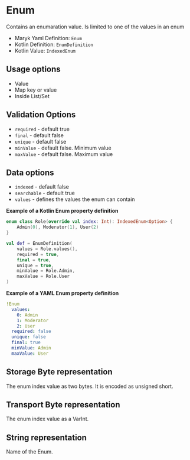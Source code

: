 # Enum
Contains an enumaration value. Is limited to one of the values in an enum

- Maryk Yaml Definition: `Enum`
- Kotlin Definition: `EnumDefinition`
- Kotlin Value: `IndexedEnum`

## Usage options
- Value
- Map key or value
- Inside List/Set

## Validation Options
- `required` - default true
- `final` - default false
- `unique` - default false
- `minValue` - default false. Minimum value
- `maxValue` - default false. Maximum value

## Data options
- `indexed` - default false
- `searchable` - default true
- `values` - defines the values the enum can contain

**Example of a Kotlin Enum property definition**
```kotlin
enum class Role(override val index: Int): IndexedEnum<Option> {
    Admin(0), Moderator(1), User(2)
}

val def = EnumDefinition(
    values = Role.values(),
    required = true,
    final = true,
    unique = true,
    minValue = Role.Admin,
    maxValue = Role.User
)
```

**Example of a YAML Enum property definition**
```yaml
!Enum
  values:
    0: Admin
    1: Moderator
    2: User
  required: false
  unique: false
  final: true
  minValue: Admin
  maxValue: User
```

## Storage Byte representation
The enum index value as two bytes. It is encoded as unsigned short.

## Transport Byte representation
The enum index value as a VarInt.

## String representation
Name of the Enum. 
